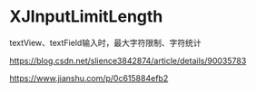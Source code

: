 # XJInputLimitLength
textView、textField输入时，最大字符限制、字符统计

https://blog.csdn.net/slience3842874/article/details/90035783

https://www.jianshu.com/p/0c615884efb2
